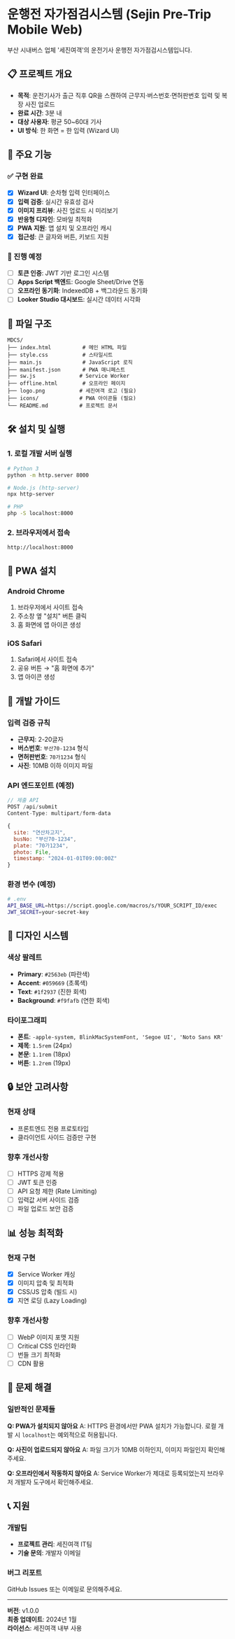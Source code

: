 # 운행전 자가점검시스템 (Sejin Pre-Trip Mobile Web)

부산 시내버스 업체 '세진여객'의 운전기사 운행전 자가점검시스템입니다.

## 📋 프로젝트 개요

- **목적**: 운전기사가 출근 직후 QR을 스캔하여 근무지·버스번호·면허판번호 입력 및 복장 사진 업로드
- **완료 시간**: 3분 내
- **대상 사용자**: 평균 50~60대 기사
- **UI 방식**: 한 화면 = 한 입력 (Wizard UI)

## 🚀 주요 기능

### ✅ 구현 완료
- [x] **Wizard UI**: 순차형 입력 인터페이스
- [x] **입력 검증**: 실시간 유효성 검사
- [x] **이미지 프리뷰**: 사진 업로드 시 미리보기
- [x] **반응형 디자인**: 모바일 최적화
- [x] **PWA 지원**: 앱 설치 및 오프라인 캐시
- [x] **접근성**: 큰 글자와 버튼, 키보드 지원

### 🔄 진행 예정
- [ ] **토큰 인증**: JWT 기반 로그인 시스템
- [ ] **Apps Script 백엔드**: Google Sheet/Drive 연동
- [ ] **오프라인 동기화**: IndexedDB + 백그라운드 동기화
- [ ] **Looker Studio 대시보드**: 실시간 데이터 시각화

## 📁 파일 구조

```
MDCS/
├── index.html          # 메인 HTML 파일
├── style.css           # 스타일시트
├── main.js             # JavaScript 로직
├── manifest.json       # PWA 매니페스트
├── sw.js              # Service Worker
├── offline.html        # 오프라인 페이지
├── logo.png           # 세진여객 로고 (필요)
├── icons/             # PWA 아이콘들 (필요)
└── README.md          # 프로젝트 문서
```

## 🛠️ 설치 및 실행

### 1. 로컬 개발 서버 실행
```bash
# Python 3
python -m http.server 8000

# Node.js (http-server)
npx http-server

# PHP
php -S localhost:8000
```

### 2. 브라우저에서 접속
```
http://localhost:8000
```

## 📱 PWA 설치

### Android Chrome
1. 브라우저에서 사이트 접속
2. 주소창 옆 "설치" 버튼 클릭
3. 홈 화면에 앱 아이콘 생성

### iOS Safari
1. Safari에서 사이트 접속
2. 공유 버튼 → "홈 화면에 추가"
3. 앱 아이콘 생성

## 🔧 개발 가이드

### 입력 검증 규칙
- **근무지**: 2-20글자
- **버스번호**: `부산70-1234` 형식
- **면허판번호**: `70가1234` 형식
- **사진**: 10MB 이하 이미지 파일

### API 엔드포인트 (예정)
```javascript
// 제출 API
POST /api/submit
Content-Type: multipart/form-data

{
  site: "연산차고지",
  busNo: "부산70-1234", 
  plate: "70가1234",
  photo: File,
  timestamp: "2024-01-01T09:00:00Z"
}
```

### 환경 변수 (예정)
```bash
# .env
API_BASE_URL=https://script.google.com/macros/s/YOUR_SCRIPT_ID/exec
JWT_SECRET=your-secret-key
```

## 🎨 디자인 시스템

### 색상 팔레트
- **Primary**: `#2563eb` (파란색)
- **Accent**: `#059669` (초록색)
- **Text**: `#1f2937` (진한 회색)
- **Background**: `#f9fafb` (연한 회색)

### 타이포그래피
- **폰트**: `-apple-system, BlinkMacSystemFont, 'Segoe UI', 'Noto Sans KR'`
- **제목**: `1.5rem` (24px)
- **본문**: `1.1rem` (18px)
- **버튼**: `1.2rem` (19px)

## 🔒 보안 고려사항

### 현재 상태
- 프론트엔드 전용 프로토타입
- 클라이언트 사이드 검증만 구현

### 향후 개선사항
- [ ] HTTPS 강제 적용
- [ ] JWT 토큰 인증
- [ ] API 요청 제한 (Rate Limiting)
- [ ] 입력값 서버 사이드 검증
- [ ] 파일 업로드 보안 검증

## 📊 성능 최적화

### 현재 구현
- [x] Service Worker 캐싱
- [x] 이미지 압축 및 최적화
- [x] CSS/JS 압축 (빌드 시)
- [x] 지연 로딩 (Lazy Loading)

### 향후 개선사항
- [ ] WebP 이미지 포맷 지원
- [ ] Critical CSS 인라인화
- [ ] 번들 크기 최적화
- [ ] CDN 활용

## 🐛 문제 해결

### 일반적인 문제들

**Q: PWA가 설치되지 않아요**
A: HTTPS 환경에서만 PWA 설치가 가능합니다. 로컬 개발 시 `localhost`는 예외적으로 허용됩니다.

**Q: 사진이 업로드되지 않아요**
A: 파일 크기가 10MB 이하인지, 이미지 파일인지 확인해주세요.

**Q: 오프라인에서 작동하지 않아요**
A: Service Worker가 제대로 등록되었는지 브라우저 개발자 도구에서 확인해주세요.

## 📞 지원

### 개발팀
- **프로젝트 관리**: 세진여객 IT팀
- **기술 문의**: 개발자 이메일

### 버그 리포트
GitHub Issues 또는 이메일로 문의해주세요.

---

**버전**: v1.0.0  
**최종 업데이트**: 2024년 1월  
**라이선스**: 세진여객 내부 사용 